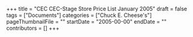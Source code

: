 +++
title = "CEC CEC-Stage Store Price List January 2005"
draft = false
tags = ["Documents"]
categories = ["Chuck E. Cheese's"]
pageThumbnailFile = ""
startDate = "2005-00-00"
endDate = ""
contributors = []
+++
